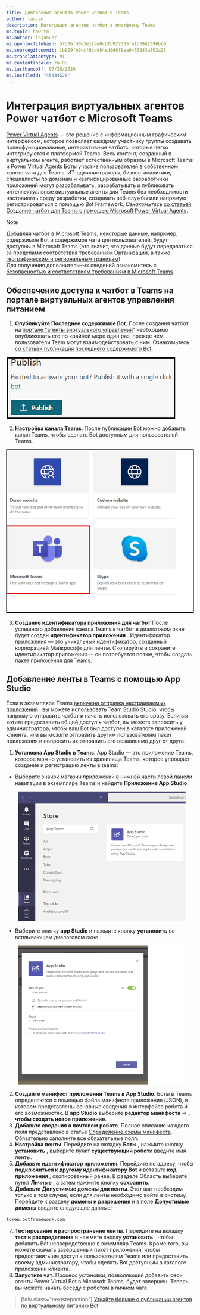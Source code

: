 ```yaml
---
title: Добавление агентов Power чатбот в Teams
author: laujan
description: Интеграция агентов чатбот в платформу Teams
ms.topic: how-to
ms.author: lajanuar
ms.openlocfilehash: 57b06fd0d3e1fae0cbfb927335fb1b5941396bb0
ms.sourcegitcommit: 1b909fb9ccf6cdd84ed0d8f9ea0463243a802a23
ms.translationtype: MT
ms.contentlocale: ru-RU
ms.lasthandoff: 07/28/2020
ms.locfileid: "45434526"
---
```

# <a name="integrate-a-power-virtual-agents-chatbot-with-microsoft-teams"></a>Интеграция виртуальных агентов Power чатбот с Microsoft Teams

[Power Virtual Agents](/power-virtual-agents/fundamentals-what-is-power-virtual-agents) — это решение с информационным графическим интерфейсом, которое позволяет каждому участнику группы создавать полнофункциональные, интерактивные чатботс, которые легко интегрируются с платформой Teams. Весь контент, созданный в виртуальном агенте, работает естественным образом в Microsoft Teams и Power Virtual Agents Боты участие пользователей в собственном холсте чата для Teams. ИТ-администраторы, бизнес-аналитики, специалисты по доменам и квалифицированные разработчики приложений могут разрабатывать, разрабатывать и публиковать интеллектуальные виртуальные агенты для Teams без необходимости настраивать среду разработки, создавать веб-службы или напрямую регистрироваться с помощью Bot Framework.  *Ознакомьтесь* [со статьей Создание чатбот для Teams с помощью Microsoft Power Virtual Agents](../what-are-bots.md#create-a-chatbot-for-teams-with-microsoft-power-virtual-agents).

> [!NOTE]
> Добавляя чатбот в Microsoft Teams, некоторые данные, например, содержимое Bot и содержимое чата для пользователей, будут доступны в Microsoft Teams (это значит, что данные будут передаваться за пределами [соответствия требованиям Организации, а также географическим и региональным границам](/power-virtual-agents/data-location)). <br/>
> Для получения дополнительных сведений ознакомьтесь с [безопасностью и соответствием требованиям в Microsoft Teams](/MicrosoftTeams/security-compliance-overview).

## <a name="make-your-chatbot-reachable-in-teams-in-the-power-virtual-agents-portal"></a>Обеспечение доступа к чатбот в Teams на портале виртуальных агентов управления питанием

1. **Опубликуйте Последнее содержимое Bot**.  После создания чатбот на [портале "агенты виртуального управления](https://powervirtualagents.microsoft.com)" необходимо опубликовать его по крайней мере один раз, прежде чем пользователи Team могут взаимодействовать с ним. Ознакомьтесь [со статьей публикация последнего содержимого Bot](/power-virtual-agents/publication-fundamentals-publish-channels#publish-the-latest-bot-content).

![Публикация на портале виртуальных агентов управления питанием](../../assets/images/pva-publish.png)

2. **Настройка канала Teams**. После публикации Bot можно добавить канал Teams, чтобы сделать Bot доступным для пользователей Teams.

![каналы на портале виртуальных агентов управления питанием](../../assets/images/pva-channels.png)

3. **Создание идентификатора приложения для чатбот**  После успешного добавления канала Teams в чатбот в диалоговом окне будет создан **идентификатор приложения** . Идентификатор приложения — это уникальный идентификатор, созданный корпорацией Майкрософт для ленты.  Скопируйте и сохраните идентификатор приложения — он потребуется позже, чтобы создать пакет приложения для Teams.

## <a name="add-your-bot-to-teams-using-app-studio"></a>Добавление ленты в Teams с помощью App Studio

Если в экземпляре Teams [включена отправка настраиваемых приложений](/microsoftteams/admin-settings) , вы можете использовать Team Studio Studio, чтобы напрямую отправить чатбот и начать использовать его сразу. Если вы хотите предоставить общий доступ к чатбот, вы можете запросить у администратора, чтобы ваш Bot был доступен в каталоге приложений клиента, или вы можете отправить другим пользователям пакет приложения и попросить их отправить его независимо друг от друга.

1. **Установка App Studio в Teams**. App Studio — это приложение Teams, которое можно установить из хранилища Teams, которое упрощает создание и регистрацию ленты в teams: 

  * Выберите значок магазин приложений в нижней части левой панели навигации в экземпляре Teams и найдите **Приложение App Studio**.
>
&emsp;&emsp; <img  width="450px" title="Поиск App Studio в магазине" src="../../assets/images/get-started/app-studio-store.png"/>    

  * Выберите плитку **app Studio** и нажмите кнопку **установить** во всплывающем диалоговом окне.
>
&emsp;&emsp; <img  width="450px" title="Установка App Studio" src="../../assets/images/get-started/app-studio-install.png"/>

2. **Создайте манифест приложения Teams в App Studio**.  Боты в Teams определяются с помощью файла манифеста приложения (JSON), в котором представлены основные сведения о интерфейсе робота и его возможностях. В **app Studio** выберите **редактор манифеста**   =>  **, чтобы создать новое приложение**.
3. **Добавьте сведения о почтовом роботе**. Полное описание каждого поля представлено в статье [Определение схемы манифеста](../../resources/schema/manifest-schema.md). Обязательно заполните все обязательные поля.
4. **Настройка ленты**. Перейдите на вкладку **Боты** , нажмите кнопку **установить** , выберите пункт **существующий робот**и введите имя ленты.
5. **Добавьте идентификатор приложения**. Перейдите по адресу, чтобы **подключиться к другому идентификатору Bot** и вставьте **код приложения** , скопированный ранее. В разделе Область выберите пункт **Личные** , а затем нажмите кнопку **сохранить**.
6. **Добавьте Допустимые домены для ленты**.  Этот шаг необходим только в том случае, если для ленты необходимо войти в систему. Перейдите к разделу **домены и разрешения** и в поле **Допустимые домены** введите следующие данные:

```bash
token.botframework.com
```

7.  **Тестирование и распространение ленты**. Перейдите на вкладку **тест и распределение** и нажмите кнопку **установить** , чтобы добавить Bot непосредственно в экземпляр Teams. Кроме того, вы можете скачать завершенный пакет приложения, чтобы предоставить им доступ к пользователям Teams или предоставить своему администратору, чтобы сделать Bot доступным в каталоге приложений клиента.
8. **Запустите чат**. Процесс установки, позволяющий добавить свои агенты Power Virtual Bot в Microsoft Teams, будет завершен. Теперь вы можете начать беседу с роботом в личном чате.

> [!div class="nextstepaction"]
> [Узнайте больше о публикации агентов по виртуальному питанию Bot](/power-virtual-agents/publication-fundamentals-publish-channels)
